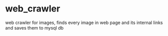 # web_crawler
web crawler for images, finds every image in web page and its internal links and saves them to mysql db
